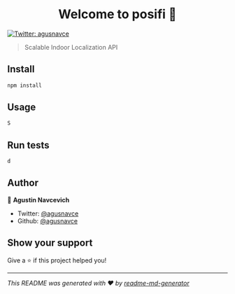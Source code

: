 <h1 align="center">Welcome to posifi 👋</h1>
<p>
  <a href="https://twitter.com/agusnavce">
    <img alt="Twitter: agusnavce" src="https://img.shields.io/twitter/follow/agusnavce.svg?style=social" target="_blank" />
  </a>
</p>

> Scalable Indoor Localization API

## Install

```sh
npm install
```

## Usage

```sh
S
```

## Run tests

```sh
d
```

## Author

👤 **Agustin Navcevich**

* Twitter: [@agusnavce](https://twitter.com/agusnavce)
* Github: [@agusnavce](https://github.com/agusnavce)

## Show your support

Give a ⭐️ if this project helped you!

***
_This README was generated with ❤️ by [readme-md-generator](https://github.com/kefranabg/readme-md-generator)_